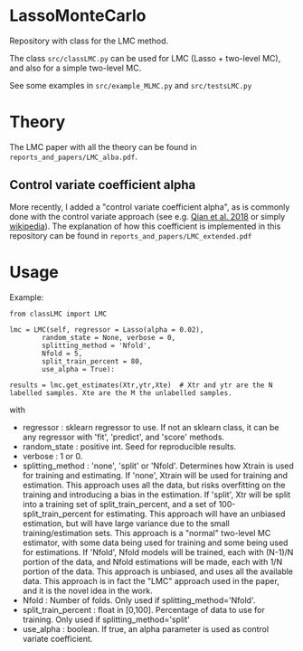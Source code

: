 # LassoMonteCarlo

Repository with class for the LMC method. 

The class `src/classLMC.py` can be used for LMC (Lasso + two-level MC), and also for a simple two-level MC.

See some examples in `src/example_MLMC.py` and `src/testsLMC.py`

# Theory

The LMC paper with all the theory can be found in `reports_and_papers/LMC_alba.pdf`.

## Control variate coefficient alpha
More recently, I added a "control variate coefficient alpha", as is commonly done with the control variate approach (see e.g. [Qian et al. 2018](https://epubs.siam.org/doi/pdf/10.1137/17M1151006) or simply [wikipedia](https://en.wikipedia.org/wiki/Control_variates)). The explanation of how this coefficient is implemented in this repository can be found in `reports_and_papers/LMC_extended.pdf`


# Usage

Example:
```
from classLMC import LMC

lmc = LMC(self, regressor = Lasso(alpha = 0.02),
        random_state = None, verbose = 0,
        splitting_method = 'Nfold',
        Nfold = 5,
        split_train_percent = 80,
        use_alpha = True):

results = lmc.get_estimates(Xtr,ytr,Xte)  # Xtr and ytr are the N labelled samples. Xte are the M the unlabelled samples.
```

with 
- regressor : sklearn regressor to use. If not an sklearn class, it can be any regressor with 'fit', 'predict', and 'score' methods.
- random_state : positive int. Seed for reproducible results.
- verbose : 1 or 0.
- splitting_method :  'none', 'split' or 'Nfold'. Determines how Xtrain is used for training and estimating.
        If 'none', Xtrain will be used for training and estimation.
        This approach uses all the data, but risks overfitting on the training and introducing a bias in the estimation.
        If 'split', Xtr will be split into a training set of split_train_percent, and a set of 100-split_train_percent for estimating.
        This approach will have an unbiased estimation, but will have large variance due to the small training/estimation sets.
        This approach is a "normal" two-level MC estimator, with some data being used for training and some being used for estimations.
        If 'Nfold', Nfold models will be trained, each with (N-1)/N portion of the data, and Nfold estimations will be made, each with 1/N portion of the data.
        This approach is unbiased, and uses all the available data. 
        This approach is in fact the "LMC" approach used in the paper, and it is the novel idea in the work.
- Nfold : Number of folds. Only used if splitting_method='Nfold'.
- split_train_percent : float in [0,100]. Percentage of data to use for training. Only used if splitting_method='split'
- use_alpha : boolean. If true, an alpha parameter is used as control variate coefficient.
